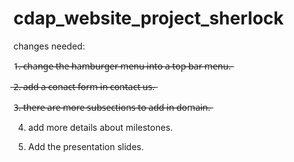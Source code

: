 # cdap_website_project_sherlock
changes needed:

1̶.̶ ̶c̶h̶a̶n̶g̶e̶ ̶t̶h̶e̶ ̶h̶a̶m̶b̶u̶r̶g̶e̶r̶ ̶m̶e̶n̶u̶ ̶i̶n̶t̶o̶ ̶a̶ ̶t̶o̶p̶ ̶b̶a̶r̶ ̶m̶e̶n̶u̶.̶

̶2̶.̶ ̶a̶d̶d̶ ̶a̶ ̶c̶o̶n̶a̶c̶t̶ ̶f̶o̶r̶m̶ ̶i̶n̶ ̶c̶o̶n̶t̶a̶c̶t̶ ̶u̶s̶.̶

3̶.̶ ̶t̶h̶e̶r̶e̶ ̶a̶r̶e̶ ̶m̶o̶r̶e̶ ̶s̶u̶b̶s̶e̶c̶t̶i̶o̶n̶s̶ ̶t̶o̶ ̶a̶d̶d̶ ̶i̶n̶ ̶d̶o̶m̶a̶i̶n̶.̶

4. add more details about milestones.

5. Add the presentation slides.
